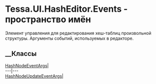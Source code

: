 # Tessa.UI.HashEditor.Events - пространство имён
Элемент управления для редактирования хеш-таблиц произвольной структуры.
Аргументы событий, используемых в редакторе.
##  __Классы
[HashNodeEventArgs](T_Tessa_UI_HashEditor_Events_HashNodeEventArgs.htm)|  
---|---  
[HashNodeUpdateEventArgs](T_Tessa_UI_HashEditor_Events_HashNodeUpdateEventArgs.htm)|
